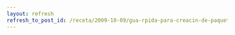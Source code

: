 ```yaml
---
layout: refresh
refresh_to_post_id: /receta/2009-10-09/gua-rpida-para-creacin-de-paquetes-debian
---
```

